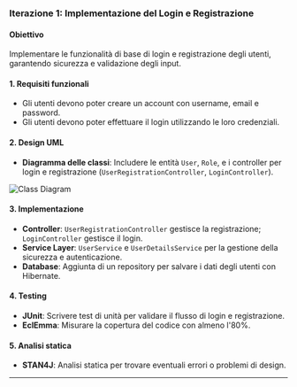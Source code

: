 ### Iterazione 1: Implementazione del Login e Registrazione
#### Obiettivo
Implementare le funzionalità di base di login e registrazione degli utenti, garantendo sicurezza e validazione degli input.

#### 1. Requisiti funzionali
- Gli utenti devono poter creare un account con username, email e password.
- Gli utenti devono poter effettuare il login utilizzando le loro credenziali.
  
#### 2. Design UML
- **Diagramma delle classi**: Includere le entità `User`, `Role`, e i controller per login e registrazione (`UserRegistrationController`, `LoginController`).
  
![Class Diagram](https://www.planttext.com/api/plantuml/png/hPNVRi8W5CRlUGhIAwUpsMwRnRWuJKpSNEny0D9Y9L8mG3NBuhiFMlz02sONwqLJ-Gu_ldCuu5Wg95HLKW3sADkX0iDeoXHH1Ci8_W2edumYAU5QOd4UCCyGaZo1SwPmWOKrkY52gWzKuWIcIX1MM9hcX2HS8a8zutkzz96Bt2F97Q5KUeICLqBYvIPLLVxTqGUmm6gUznwwxWTGrfALcOuwS9AxisUN70saWvTsGASSNk02tUTTzNO5lRIfgMK8rOXEkRsGptFXGvohtjuXBst5APO6DU6KuamHpbxCsCY5Dc72lBkXNd1QDq78v5brEyNBcTWz4yAvGTusi-4dO1qVay8VZW_p7Oz_QDbxtLLhBD1L9t2oheO9PqgOVH6Uss652oALG6RBRe5EqfKEIx4ua4mljhxzi0rj-T4cpRWelSv57OI5mVGC-ErhsK3rXpl1sOa5BqZ87whK5klhBwkNVaTCPoqI-EeRRdckiK6prAXNftQn7pjtNDkxTbzVlj5p1Fl38OoUuhWVDHsLm2sIu4xrutXa5rfFq0OaQ1V1X7cpl4m0Oynoyp_n2m00)

#### 3. Implementazione
- **Controller**: `UserRegistrationController` gestisce la registrazione; `LoginController` gestisce il login.
- **Service Layer**: `UserService` e `UserDetailsService` per la gestione della sicurezza e autenticazione.
- **Database**: Aggiunta di un repository per salvare i dati degli utenti con Hibernate.

#### 4. Testing
- **JUnit**: Scrivere test di unità per validare il flusso di login e registrazione.
- **EclEmma**: Misurare la copertura del codice con almeno l'80%.

#### 5. Analisi statica
- **STAN4J**: Analisi statica per trovare eventuali errori o problemi di design.

---
